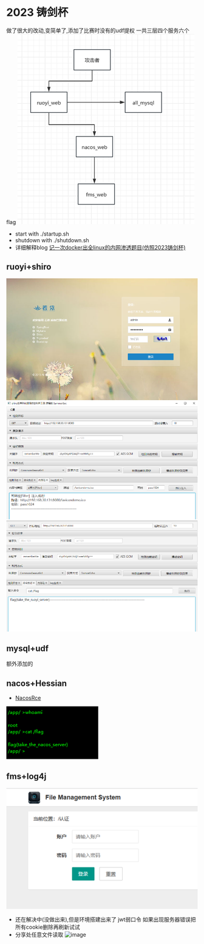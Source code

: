 # 2023 铸剑杯
做了很大的改动,变简单了,添加了比赛时没有的udf提权
一共三层四个服务六个flag
![](.README_images/19634791.png)
- start with ./startup.sh
- shutdown with ./shutdown.sh
- 详细解释blog [记一次docker出全linux的内网渗透题目(仿照2023铸剑杯)](https://www.cnblogs.com/thebeastofwar/p/17955397)
## ruoyi+shiro
![](.README_images/031aaad1.png)
![](.README_images/66cee474.png)
![](.README_images/2f1ac0a3.png)
## mysql+udf
额外添加的
## nacos+Hessian
- [NacosRce](https://github.com/c0olw/NacosRce)

![](.README_images/3ef9a697.png)
## fms+log4j
![](.README_images/da078fc4.png)
- 还在解决中(没做出来),但是环境搭建出来了
jwt弱口令
如果出现服务器错误把所有cookie删除再刷新试试
- 分享处任意文件读取
![image](https://github.com/TheBeastofwar/penetration/assets/117450378/712645e4-0cdc-4039-8f18-489568faa1f1)
